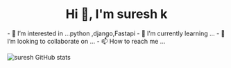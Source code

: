 <h1 align="center">Hi 👋, I'm suresh k</h1>
- 👀 I’m interested in ...python ,django,Fastapi
- 🌱 I’m currently learning ...
- 💞️ I’m looking to collaborate on ...
- 📫 How to reach me ...


![suresh GitHub stats](https://github-readme-stats.vercel.app/api?username=suresh2k02&theme=prussian&show_icons=true)



<!---
suresh2k02/suresh2k02 is a ✨ special ✨ repository because its `README.md` (this file) appears on your GitHub profile.
You can click the Preview link to take a look at your changes.
--->
